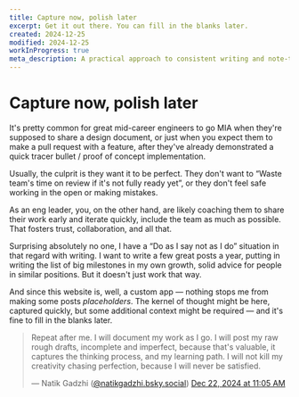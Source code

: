 ```yaml
---
title: Capture now, polish later
excerpt: Get it out there. You can fill in the blanks later.
created: 2024-12-25
modified: 2024-12-25
workInProgress: true
meta_description: A practical approach to consistent writing and note-taking by separating capture and polish phases
---
```


# Capture now, polish later

It's pretty common for great mid-career engineers to go MIA when they're supposed to share a design document, or just
when you expect them to make a pull request with a feature, after they've already demonstrated a quick tracer bullet /
proof of concept implementation.

Usually, the culprit is they want it to be perfect. They don't want to “Waste team's time on review if it's not fully
ready yet”, or they don't feel safe working in the open or making mistakes.

As an eng leader, you, on the other hand, are likely coaching them to share their work early and iterate quickly,
include the team as much as possible. That fosters trust, collaboration, and all that.

Surprising absolutely no one, I have a “Do as I say not as I do” situation in that regard with writing. I want to write
a few great posts a year, putting in writing the list of big milestones in my own growth, solid advice for people in
similar positions. But it doesn't just work that way.

And since this website is, well, a custom app — nothing stops me from making some posts _placeholders_. The kernel of
thought might be here, captured quickly, but some additional context might be required — and it's fine to fill in the
blanks later.

<blockquote class="bluesky-embed" data-bluesky-uri="at://did:plc:hhf4ndh7opdqoeb3qukzrcje/app.bsky.feed.post/3ldw4bstnrf2e" data-bluesky-cid="bafyreigbi2t55kgi23x5nnijtjgelbwvrjulgznte2lwtjsrovgzqxyofm"><p lang="">Repeat after me. I will document my work as I go. I will post my raw rough drafts, incomplete and imperfect, because that&#x27;s valuable, it captures the thinking process, and my learning path. I will not kill my creativity chasing perfection, because I will never be satisfied.</p> &mdash; Natik Gadzhi (<a href="https://bsky.app/profile/did:plc:hhf4ndh7opdqoeb3qukzrcje?ref_src=embed">@natikgadzhi.bsky.social</a>) <a href="https://bsky.app/profile/did:plc:hhf4ndh7opdqoeb3qukzrcje/post/3ldw4bstnrf2e?ref_src=embed">Dec 22, 2024 at 11:05 AM</a></blockquote>
<Script src="https://embed.bsky.app/static/embed.js" />
